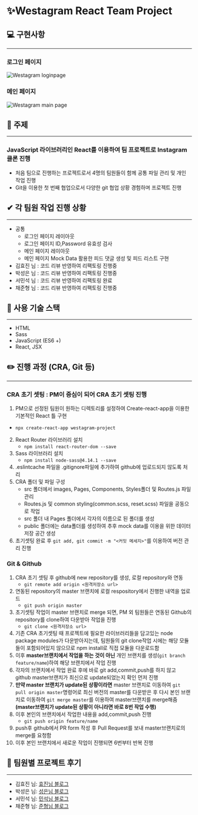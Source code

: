 # ✨Westagram React Team Project

## 💻 구현사항

---

### 로그인 페이지

![Westagram loginpage](https://user-images.githubusercontent.com/60565155/113987430-5ccfdd00-9889-11eb-9685-8c1763e915a0.gif)

### 메인 페이지

![Westagram main page](https://user-images.githubusercontent.com/60565155/113988321-4fffb900-988a-11eb-90ae-596a56246980.gif)

## 🎈 주제

---

### JavaScript 라이브러리인 React를 이용하여 팀 프로젝트로 Instagram 클론 진행

- 처음 팀으로 진행하는 프로젝트로서 4명의 팀원들이 함께 공통 파일 관리 및 개인 작업 진행
- Git을 이용한 첫 번째 협업으로서 다양한 git 협업 상황 경험하며 프로젝트 진행

## ✔ 각 팀원 작업 진행 상황

---

- 공통
  - 로그인 페이지 레이아웃
  - 로그인 페이지 ID,Password 유효성 검사
  - 메인 페이지 레이아웃
  - 메인 페이지 Mock Data 활용한 피드 댓글 생성 및 피드 리스트 구현
- 김효진 님 : 코드 리뷰 반영하여 리팩토링 진행중
- 박성은 님 : 코드 리뷰 반영하여 리팩토링 진행중
- 서민석 님 : 코드 리뷰 반영하여 리팩토링 완료
- 채준형 님 : 코드 리뷰 반영하여 리팩토링 진행중

## 🔧 사용 기술 스택

---

- HTML
- Sass
- JavaScript (ES6 +)
- React, JSX

## ✏️ 진행 과정 (CRA, Git 등)

---

### CRA 초기 셋팅 : PM이 중심이 되어 CRA 초기 셋팅 진행

1. PM으로 선정된 팀원이 원하는 디렉토리를 설정하여 Create-react-app을 이용한 기본적인 React 틀 구현

- `npx create-react-app westagram-project`

2. React Router 라이브러리 설치
   - `npm install react-router-dom --save`
3. Sass 라이브러리 설치
   - `npm install node-sass@4.14.1 --save`
4. .eslintcache 파일을 .gitignore파일에 추가하여 github에 업로드되지 않도록 처리
5. CRA 폴더 및 파일 구성
   - src 폴더에서 images, Pages, Components, Styles폴더 및 Routes.js 파일 관리
   - Routes.js 및 common styling(common.scss, reset.scss) 파일을 공동으로 작업
   - src 폴더 내 Pages 폴더에서 각자의 이름으로 된 폴더를 생성
   - public 폴더에는 data폴더를 생성하여 추후 mock data를 이용을 위한 데이터 저장 공간 생성
6. 초기셋팅 완료 후 `git add, git commit -m "<커밋 메세지>"`를 이용하여 버전 관리 진행

### Git & Github

1. CRA 초기 셋팅 후 github에 new repository를 생성, 로컬 repository와 연동
   - `git remote add origin <원격저장소 url>`
2. 연동된 repository의 master 브랜치에 로컬 respository에서 진행한 내역을 업로드
   - `git push origin master`
3. 초기셋팅 작업이 master 브랜치로 merge 되면, PM 외 팀원들은 연동된 Github의 repository를 clone하여 다운받아 작업을 진행
   - `git clone <원격저장소 url>`
4. 기존 CRA 초기셋팅 때 프로젝트에 필요한 라이브러리들을 담고있는 node package modules가 다운받아지는데, 팀원들의 git clone작업 시에는 해당 모듈들이 포함되어있지 않으므로 npm install로 직접 모듈을 다운로드함
5. 이후 **master브랜치에서 작업을 하는 것이 아닌** 개인 브랜치를 생성(`git branch feature/name`)하여 해당 브랜치에서 작업 진행
6. 각자의 브랜치에서 작업 완료 후에 바로 git add,commit,push를 하지 않고 github master브랜치가 최신으로 update되었는지 확인 먼저 진행
7. **만약 master 브랜치가 update된 상황이라면** master 브랜치로 이동하여 `git pull origin master`명령어로 최신 버전의 master를 다운받은 후 다시 본인 브랜치로 이동하여 `git merge master`를 이용하여 master브랜치를 merge해줌 **(master브랜치가 update된 상황이 아니라면 바로 8번 작업 수행)**
8. 이후 본인의 브랜치에서 작업한 내용을 add,commit,push 진행
   - `git push origin feature/name`
9. push후 github에서 PR form 작성 후 Pull Request를 보내 master브랜치로의 merge를 요청함
10. 이후 본인 브랜치에서 새로운 작업이 진행되면 6번부터 반복 진행

## 📕 팀원별 프로젝트 후기

---

- 김효진 님: [효진님 블로그](https://velog.io/@jinjinhyojin)
- 박성은 님: [성은님 블로그](https://velog.io/@elena_park)
- 서민석 님: [민석님 블로그](https://velog.io/@minsoku03)
- 채준형 님: [준형님 블로그](https://velog.io/@hello1358)

